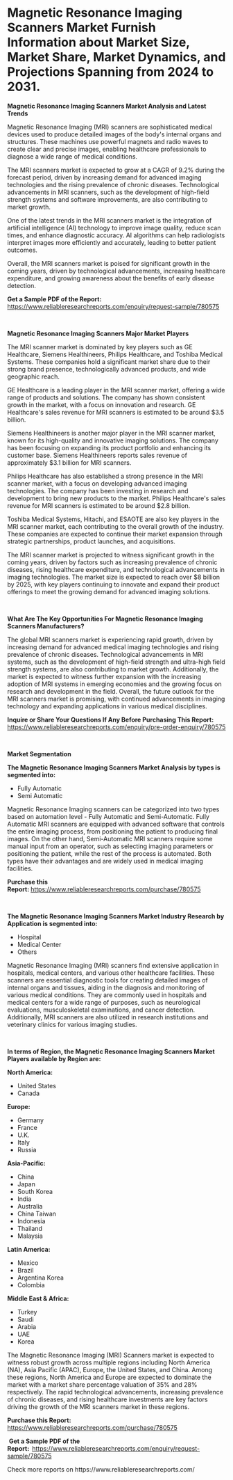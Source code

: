 <p><h1>Magnetic Resonance Imaging Scanners Market Furnish Information about Market Size, Market Share, Market Dynamics, and Projections Spanning from 2024 to 2031.</h1></p><p><strong>Magnetic Resonance Imaging Scanners Market Analysis and Latest Trends</strong></p>
<p><p>Magnetic Resonance Imaging (MRI) scanners are sophisticated medical devices used to produce detailed images of the body's internal organs and structures. These machines use powerful magnets and radio waves to create clear and precise images, enabling healthcare professionals to diagnose a wide range of medical conditions.</p><p>The MRI scanners market is expected to grow at a CAGR of 9.2% during the forecast period, driven by increasing demand for advanced imaging technologies and the rising prevalence of chronic diseases. Technological advancements in MRI scanners, such as the development of high-field strength systems and software improvements, are also contributing to market growth.</p><p>One of the latest trends in the MRI scanners market is the integration of artificial intelligence (AI) technology to improve image quality, reduce scan times, and enhance diagnostic accuracy. AI algorithms can help radiologists interpret images more efficiently and accurately, leading to better patient outcomes.</p><p>Overall, the MRI scanners market is poised for significant growth in the coming years, driven by technological advancements, increasing healthcare expenditure, and growing awareness about the benefits of early disease detection.</p></p>
<p><strong>Get a Sample PDF of the Report:&nbsp;</strong> <a href="https://www.reliableresearchreports.com/enquiry/request-sample/780575">https://www.reliableresearchreports.com/enquiry/request-sample/780575</a></p>
<p>&nbsp;</p>
<p><strong>Magnetic Resonance Imaging Scanners Major Market Players</strong></p>
<p><p>The MRI scanner market is dominated by key players such as GE Healthcare, Siemens Healthineers, Philips Healthcare, and Toshiba Medical Systems. These companies hold a significant market share due to their strong brand presence, technologically advanced products, and wide geographic reach.</p><p>GE Healthcare is a leading player in the MRI scanner market, offering a wide range of products and solutions. The company has shown consistent growth in the market, with a focus on innovation and research. GE Healthcare's sales revenue for MRI scanners is estimated to be around $3.5 billion.</p><p>Siemens Healthineers is another major player in the MRI scanner market, known for its high-quality and innovative imaging solutions. The company has been focusing on expanding its product portfolio and enhancing its customer base. Siemens Healthineers reports sales revenue of approximately $3.1 billion for MRI scanners.</p><p>Philips Healthcare has also established a strong presence in the MRI scanner market, with a focus on developing advanced imaging technologies. The company has been investing in research and development to bring new products to the market. Philips Healthcare's sales revenue for MRI scanners is estimated to be around $2.8 billion.</p><p>Toshiba Medical Systems, Hitachi, and ESAOTE are also key players in the MRI scanner market, each contributing to the overall growth of the industry. These companies are expected to continue their market expansion through strategic partnerships, product launches, and acquisitions.</p><p>The MRI scanner market is projected to witness significant growth in the coming years, driven by factors such as increasing prevalence of chronic diseases, rising healthcare expenditure, and technological advancements in imaging technologies. The market size is expected to reach over $8 billion by 2025, with key players continuing to innovate and expand their product offerings to meet the growing demand for advanced imaging solutions.</p></p>
<p>&nbsp;</p>
<p><strong>What Are The Key Opportunities For Magnetic Resonance Imaging Scanners Manufacturers?</strong></p>
<p><p>The global MRI scanners market is experiencing rapid growth, driven by increasing demand for advanced medical imaging technologies and rising prevalence of chronic diseases. Technological advancements in MRI systems, such as the development of high-field strength and ultra-high field strength systems, are also contributing to market growth. Additionally, the market is expected to witness further expansion with the increasing adoption of MRI systems in emerging economies and the growing focus on research and development in the field. Overall, the future outlook for the MRI scanners market is promising, with continued advancements in imaging technology and expanding applications in various medical disciplines.</p></p>
<p><strong>Inquire or Share Your Questions If Any Before Purchasing This Report:</strong> <a href="https://www.reliableresearchreports.com/enquiry/pre-order-enquiry/780575">https://www.reliableresearchreports.com/enquiry/pre-order-enquiry/780575</a></p>
<p>&nbsp;</p>
<p><strong>Market Segmentation</strong></p>
<p><strong>The Magnetic Resonance Imaging Scanners Market Analysis by types is segmented into:</strong></p>
<p><ul><li>Fully Automatic</li><li>Semi Automatic</li></ul></p>
<p><p>Magnetic Resonance Imaging scanners can be categorized into two types based on automation level - Fully Automatic and Semi-Automatic. Fully Automatic MRI scanners are equipped with advanced software that controls the entire imaging process, from positioning the patient to producing final images. On the other hand, Semi-Automatic MRI scanners require some manual input from an operator, such as selecting imaging parameters or positioning the patient, while the rest of the process is automated. Both types have their advantages and are widely used in medical imaging facilities.</p></p>
<p><strong>Purchase this Report:&nbsp;</strong><a href="https://www.reliableresearchreports.com/purchase/780575">https://www.reliableresearchreports.com/purchase/780575</a></p>
<p>&nbsp;</p>
<p><strong>The Magnetic Resonance Imaging Scanners Market Industry Research by Application is segmented into:</strong></p>
<p><ul><li>Hospital</li><li>Medical Center</li><li>Others</li></ul></p>
<p><p>Magnetic Resonance Imaging (MRI) scanners find extensive application in hospitals, medical centers, and various other healthcare facilities. These scanners are essential diagnostic tools for creating detailed images of internal organs and tissues, aiding in the diagnosis and monitoring of various medical conditions. They are commonly used in hospitals and medical centers for a wide range of purposes, such as neurological evaluations, musculoskeletal examinations, and cancer detection. Additionally, MRI scanners are also utilized in research institutions and veterinary clinics for various imaging studies.</p></p>
<p>&nbsp;</p>
<p><strong>In terms of Region, the Magnetic Resonance Imaging Scanners Market Players available by Region are:</strong></p>
<p>
    <p> <strong> North America: </strong>
        <ul>
            <li>United States</li>
            <li>Canada</li>
        </ul>
        </p> 
    <p> <strong> Europe: </strong>
        <ul>
            <li>Germany</li>
            <li>France</li>
            <li>U.K.</li>
            <li>Italy</li>
            <li>Russia</li>
        </ul>
        </p> 
    <p> <strong> Asia-Pacific: </strong>
        <ul>
            <li>China</li>
            <li>Japan</li>
            <li>South Korea</li>
            <li>India</li>
            <li>Australia</li>
            <li>China Taiwan</li>
            <li>Indonesia</li>
            <li>Thailand</li>
            <li>Malaysia</li>
        </ul>
        </p> 
    <p> <strong> Latin America: </strong>
        <ul>
            <li>Mexico</li>
            <li>Brazil</li>
            <li>Argentina Korea</li>
            <li>Colombia</li>
        </ul>
        </p> 
    <p> <strong> Middle East & Africa: </strong>
        <ul>
            <li>Turkey</li>
            <li>Saudi</li>
            <li>Arabia</li>
            <li>UAE</li>
            <li>Korea</li>
        </ul>
    </p>
    </p>
<p><p>The Magnetic Resonance Imaging (MRI) Scanners market is expected to witness robust growth across multiple regions including North America (NA), Asia Pacific (APAC), Europe, the United States, and China. Among these regions, North America and Europe are expected to dominate the market with a market share percentage valuation of 35% and 28% respectively. The rapid technological advancements, increasing prevalence of chronic diseases, and rising healthcare investments are key factors driving the growth of the MRI scanners market in these regions.</p></p>
<p><strong>Purchase this Report: </strong><a href="https://www.reliableresearchreports.com/purchase/780575">https://www.reliableresearchreports.com/purchase/780575</a></p>
<p>&nbsp;<strong>Get a Sample PDF of the Report:&nbsp;&nbsp;</strong><a href="https://www.reliableresearchreports.com/enquiry/request-sample/780575">https://www.reliableresearchreports.com/enquiry/request-sample/780575</a></p>
<p><strong></strong></p>
<p>Check more reports on https://www.reliableresearchreports.com/</p>
